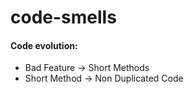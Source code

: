 # code-smells

#### Code evolution:

- Bad Feature -> Short Methods
- Short Method -> Non Duplicated Code
